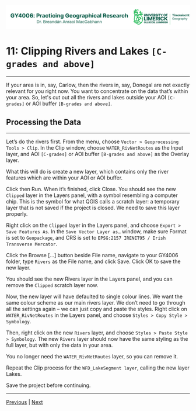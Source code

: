 ![UL Geography logo](../assets/images/GY4006_logo.png)

# 11: Clipping Rivers and Lakes ```[C-grades and above]```
___

If your area is in, say, Carlow, then the rivers in, say, Donegal are not exactly relevant for you right now. You want to concentrate on the data that’s within your area. So, let's cut out all the rivers and lakes outside your AOI ```[C-grades]``` or AOI buffer ```[B-grades and above]```. 

## Processing the Data
___

Let’s do the rivers first. From the menu, choose ```Vector > Geoprocessing Tools > Clip```. In the Clip window, choose ```WATER_RivNetRoutes``` as the Input layer, and AOI ```[C-grades]``` or AOI buffer ```[B-grades and above]``` as the Overlay layer.

What this will do is create a new layer, which contains only the river features which are within your AOI or AOI buffer. 

Click then Run. When it’s finished, click Close. You should see the new ```Clipped``` layer in the Layers panel, with a symbol resembling a computer chip. This is the symbol for what QGIS calls a scratch layer: a temporary layer that is not saved if the project is closed. We need to save this layer properly. 

Right click on the ```Clipped``` layer in the Layers panel, and choose ```Export > Save Features As```. In the ```Save Vector Layer as…``` window, make sure Format is set to ```Geopackage```, and CRS is set to ```EPSG:2157 IRENET95 / Irish Transverse Mercator```.

Click the Browse […] button beside File name, navigate to your GY4006 folder, type ```Rivers``` as the File name, and click Save. Click OK to save the new layer.

You should see the new Rivers layer in the Layers panel, and you can remove the ```Clipped``` scratch layer now.

Now, the new layer will have defaulted to single colour lines. We want the same colour scheme as our main rivers layer. We don’t need to go through all the settings again – we can just copy and paste the styles. Right click on ```WATER_RivNetRoutes``` in the Layers panel, and choose ```Styles > Copy Style > Symbology```.

Then, right click on the new ```Rivers``` layer, and choose ```Styles > Paste Style > Symbology```. The new ```Rivers``` layer should now have the same styling as the full layer, but with only the data in your area. 

You no longer need the ```WATER_RivNetRoutes``` layer, so you can remove it.

Repeat the Clip process for the ```WFD_LakeSegment layer```, calling the new layer Lakes.

Save the project before continuing.


___
[Previous](./10_AOI_buffer.md) | [Next](./12_clip_water_level_monitors.md)